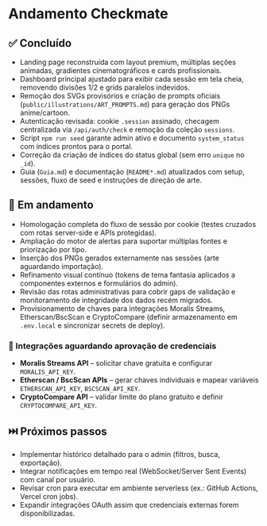 # Andamento Checkmate

## ✅ Concluído
- Landing page reconstruída com layout premium, múltiplas seções animadas, gradientes cinematográficos e cards profissionais.
- Dashboard principal ajustado para exibir cada sessão em tela cheia, removendo divisões 1/2 e grids paralelos indevidos.
- Remoção dos SVGs provisórios e criação de prompts oficiais (`public/illustrations/ART_PROMPTS.md`) para geração dos PNGs anime/cartoon.
- Autenticação revisada: cookie `.session` assinado, checagem centralizada via `/api/auth/check` e remoção da coleção `sessions`.
- Script `npm run seed` garante admin ativo e documento `system_status` com índices prontos para o portal.
- Correção da criação de índices do status global (sem erro `unique` no `_id`).
- Guia (`Guia.md`) e documentação (`README*.md`) atualizados com setup, sessões, fluxo de seed e instruções de direção de arte.

## 🔄 Em andamento
- Homologação completa do fluxo de sessão por cookie (testes cruzados com rotas server-side e APIs protegidas).
- Ampliação do motor de alertas para suportar múltiplas fontes e priorização por tipo.
- Inserção dos PNGs gerados externamente nas sessões (arte aguardando importação).
- Refinamento visual contínuo (tokens de tema fantasia aplicados a componentes externos e formulários do admin).
- Revisão das rotas administrativas para cobrir gaps de validação e monitoramento de integridade dos dados recém migrados.
- Provisionamento de chaves para integrações Moralis Streams, Etherscan/BscScan e CryptoCompare (definir armazenamento em `.env.local` e sincronizar secrets de deploy).

### 🔑 Integrações aguardando aprovação de credenciais
- **Moralis Streams API** – solicitar chave gratuita e configurar `MORALIS_API_KEY`.
- **Etherscan / BscScan APIs** – gerar chaves individuais e mapear variáveis `ETHERSCAN_API_KEY`, `BSCSCAN_API_KEY`.
- **CryptoCompare API** – validar limite do plano gratuito e definir `CRYPTOCOMPARE_API_KEY`.

## ⏭️ Próximos passos
- Implementar histórico detalhado para o admin (filtros, busca, exportação).
- Integrar notificações em tempo real (WebSocket/Server Sent Events) com canal por usuário.
- Revisar cron para executar em ambiente serverless (ex.: GitHub Actions, Vercel cron jobs).
- Expandir integrações OAuth assim que credenciais externas forem disponibilizadas.
